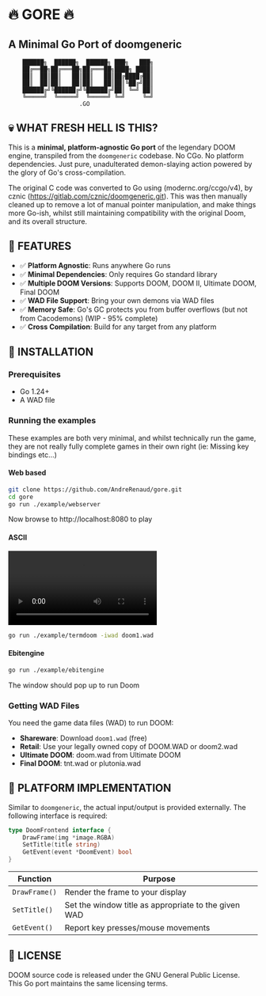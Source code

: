 # 🔥 GORE 🔥
## A Minimal Go Port of doomgeneric

```
    ██████╗  ██████╗  ██████╗ ███╗   ███╗
    ██╔══██╗██╔═══██╗██╔═══██╗████╗ ████║
    ██║  ██║██║   ██║██║   ██║██╔████╔██║
    ██║  ██║██║   ██║██║   ██║██║╚██╔╝██║
    ██████╔╝╚██████╔╝╚██████╔╝██║ ╚═╝ ██║
    ╚═════╝  ╚═════╝  ╚═════╝ ╚═╝     ╚═╝
                    .GO
```

## 💀 WHAT FRESH HELL IS THIS?

This is a **minimal, platform-agnostic Go port** of the legendary DOOM engine, transpiled from the `doomgeneric` codebase. No CGo. No platform dependencies. Just pure, unadulterated demon-slaying action powered by the glory of Go's cross-compilation.

The original C code was converted to Go using (modernc.org/ccgo/v4), by cznic (https://gitlab.com/cznic/doomgeneric.git). This was then manually cleaned up to remove a lot of manual pointer manipulation, and make things more Go-ish, whilst still maintaining compatibility with the original Doom, and its overall structure.

## 🔫 FEATURES

- ✅ **Platform Agnostic**: Runs anywhere Go runs
- ✅ **Minimal Dependencies**: Only requires Go standard library
- ✅ **Multiple DOOM Versions**: Supports DOOM, DOOM II, Ultimate DOOM, Final DOOM
- ✅ **WAD File Support**: Bring your own demons via WAD files
- ✅ **Memory Safe**: Go's GC protects you from buffer overflows (but not from Cacodemons) (WIP - 95% complete)
- ✅ **Cross Compilation**: Build for any target from any platform

## 🚀 INSTALLATION

### Prerequisites
- Go 1.24+
- A WAD file

### Running the examples
These examples are both very minimal, and whilst technically run the game, they are not really fully complete games in their own right (ie: Missing key bindings etc...)
#### Web based
```bash
git clone https://github.com/AndreRenaud/gore.git
cd gore
go run ./example/webserver
```
Now browse to http://localhost:8080 to play

#### ASCII

![Demo](doom-ascii-example.webm)

```bash
go run ./example/termdoom -iwad doom1.wad
```

#### Ebitengine
```bash
go run ./example/ebitengine
```
The window should pop up to run Doom

### Getting WAD Files
You need the game data files (WAD) to run DOOM:
- **Shareware**: Download `doom1.wad` (free)
- **Retail**: Use your legally owned copy of DOOM.WAD or doom2.wad
- **Ultimate DOOM**: doom.wad from Ultimate DOOM
- **Final DOOM**: tnt.wad or plutonia.wad

## 🔧 PLATFORM IMPLEMENTATION

Similar to `doomgeneric`, the actual input/output is provided externally. The following interface is required:
```go
type DoomFrontend interface {
	DrawFrame(img *image.RGBA)
	SetTitle(title string)
	GetEvent(event *DoomEvent) bool
}
```

| Function | Purpose |
|----------|---------|
| `DrawFrame()` | Render the frame to your display |
| `SetTitle()` | Set the window title as appropriate to the given WAD |
| `GetEvent()` | Report key presses/mouse movements |

## 📜 LICENSE

DOOM source code is released under the GNU General Public License.  
This Go port maintains the same licensing terms.
